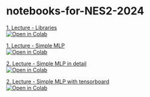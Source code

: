 # notebooks-for-NES2-2024
[1. Lecture - Libraries](https://colab.research.google.com/github/reitezuz/notebooks-for-NES2-2024/blob/main/lecture_01/libraries.ipynb)  
[![Open in Colab](https://img.shields.io/badge/Open%20in%20Colab-blue?style=flat&logo=googlecolab)](https://colab.research.google.com/github/reitezuz/notebooks-for-NES2-2024/blob/main/lecture_01/libraries.ipynb)

[1. Lecture - Simple MLP](https://colab.research.google.com/github/reitezuz/notebooks-for-NES2-2024/blob/main/lecture_01/simple_example.ipynb)  
[![Open in Colab](https://img.shields.io/badge/Open%20in%20Colab-blue?style=flat&logo=googlecolab)](https://colab.research.google.com/github/reitezuz/notebooks-for-NES2-2024/blob/main/lecture_01/simple_example.ipynb)

[2. Lecture - Simple MLP in detail](https://colab.research.google.com/github/reitezuz/notebooks-for-NES2-2024/blob/main/lecture_02/simple_example_v1.ipynb)  
[![Open in Colab](https://img.shields.io/badge/Open%20in%20Colab-blue?style=flat&logo=googlecolab)](https://colab.research.google.com/github/reitezuz/notebooks-for-NES2-2024/blob/main/lecture_02/simple_example_v1.ipynb)


[2. Lecture - Simple MLP with tensorboard](https://colab.research.google.com/github/reitezuz/notebooks-for-NES2-2024/blob/main/lecture_02/simple_example_tensorboard.ipynb)  
[![Open in Colab](https://img.shields.io/badge/Open%20in%20Colab-blue?style=flat&logo=googlecolab)](https://colab.research.google.com/github/reitezuz/notebooks-for-NES2-2024/blob/main/lecture_02/simple_example_tensorboard.ipynb)

